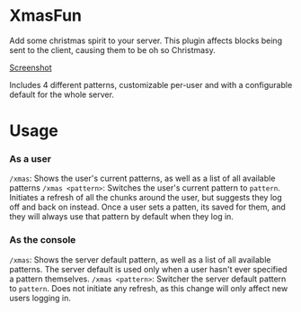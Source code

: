 XmasFun
=======

Add some christmas spirit to your server. This plugin affects blocks being sent to the client, causing them to be oh so Christmasy.


[Screenshot](http://i.imgur.com/CoUGjJc)


Includes 4 different patterns, customizable per-user and with a configurable default for the whole server.


# Usage
### As a user
`/xmas`: Shows the user's current patterns, as well as a list of all available patterns
`/xmas <pattern>`: Switches the user's current pattern to `pattern`. Initiates a refresh of all the chunks around the user, but suggests they log off and back on instead.
Once a user sets a patten, its saved for them, and they will always use that pattern by default when they log in.

### As the console
`/xmas`: Shows the server default pattern, as well as a list of all available patterns. The server default is used only when a user hasn't ever specified a pattern themselves.
`/xmas <pattern>`: Switcher the server default pattern to `pattern`. Does not initiate any refresh, as this change will only affect new users logging in.



